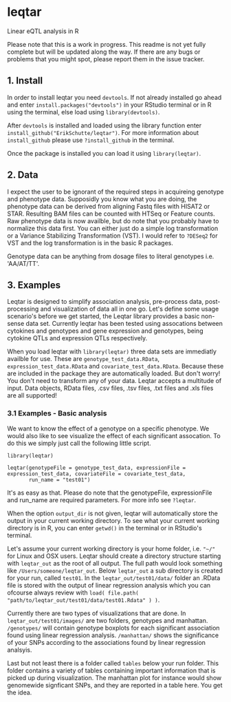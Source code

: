 # leqtar
Linear eQTL analysis in R

Please note that this is a work in progress. This readme is not yet fully complete but will be updated along the way. If there are any
bugs or problems that you might spot, please report them in the issue tracker.

## 1. Install

In order to install leqtar you need `devtools`. If not already installed go ahead and enter `install.packages("devtools")`
in your RStudio terminal or in R using the terminal, else load using `library(devtools)`.

After `devtools` is installed and loaded using the library function enter `install_github("ErikSchutte/leqtar")`.
For more information about `install_github` please use `?install_github` in the terminal.

Once the package is installed you can load it using `library(leqtar)`.

## 2. Data

I expect the user to be ignorant of the required steps in acquireing genotype and phenotype data. Supposidly you know what you are doing,
the phenotype data can be derived from aligning Fastq files with HISAT2 or STAR. Resulting BAM files can be counted with HTSeq or Feature counts.
Raw phenotype data is now availble, but do note that you probably have to normalize this data first. You can either just do a simple log transformation or a Variance Stabilizing Transformation (VST).
I would refer to `?DESeq2` for VST and the log transformation is in the basic R packages.

Genotype data can be anything from dosage files to literal genotypes i.e. 'AA/AT/TT'.

## 3. Examples

Leqtar is designed to simplify association analysis, pre-process data, post-processing and visualization of data all in one go.
Let's define some usage scenario's before we get started, the Leqtar library provides a basic non-sense data set. Currently leqtar
has been tested using assocations between cytokines and genotypes and gene expression and genotypes, being cytokine QTLs and expression QTLs respectively.

When you load leqtar with `library(leqtar)` three data sets are immediatly availble for use.
These are `genotype_test_data.RData`, `expression_test_data.RData` and `covariate_test_data.RData`.
Because these are included in the package they are automatically loaded. But don't worry! You don't need to transform any of your data.
Leqtar accepts a multitude of input. Data objects, RData files, .csv files, .tsv files, .txt files and .xls files are all supported!

### 3.1 Examples - Basic analysis

We want to know the effect of a genotype on a specific phenotype. We would also like to see visualize the effect of each significant assocation.
To do this we simply just call the following little script.

```
library(leqtar)

leqtar(genotypeFile = genotype_test_data, expressionFile = expression_test_data, covariateFile = covariate_test_data,
       run_name = "test01")
```

It's as easy as that. Please do note that the genotypeFile, expressionFile and run_name are required parameters. For more info see `?leqtar`.

When the option `output_dir` is not given, leqtar will automatically store the output in your current working directory. To see what your current working directory is in R,
you can enter `getwd()` in the terminal or in RStudio's terminal.

Let's assume your current working directory is your home folder, i.e. `"~/"` for Linux and OSX users.
Leqtar should create a directory structure starting with `leqtar_out` as the root of all output. 
The full path would look something like `/Users/someone/leqtar_out`. Below `leqtar_out` a sub directory is created for your run, called `test01`.
In the `leqtar_out/test01/data/` folder an .RData file is stored with the output of linear regression analysis which you can ofcourse always review with
`load( file.path( "path/to/leqtar_out/test01/data/test01.Rdata" ) )`.

Currently there are two types of visualizations that are done. In `leqtar_out/test01/images/` are two folders, genotypes and manhattan.
`/genotypes/` will contain genotype boxplots for each significant association found using linear regression analysis. `/manhattan/` shows the significance of
your SNPs according to the associations found by linear regression analsyis.

Last but not least there is a folder called `tables` below your run folder. This folder contains a variety of tables containing important information
that is picked up during visualization. The manhattan plot for instance would show genomewide signficant SNPs, and they are reported in a table here. You get the idea.






